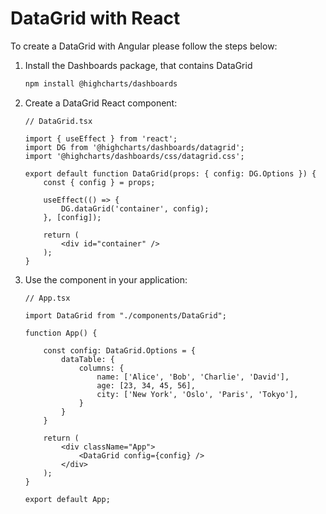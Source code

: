 DataGrid with React
===

To create a DataGrid with Angular please follow the steps below: <br>

1. Install the Dashboards package, that contains DataGrid

    ```bash
    npm install @highcharts/dashboards
    ````

3. Create a DataGrid React component:

    ```tsx
    // DataGrid.tsx

    import { useEffect } from 'react';
    import DG from '@highcharts/dashboards/datagrid';
    import '@highcharts/dashboards/css/datagrid.css';

    export default function DataGrid(props: { config: DG.Options }) {
        const { config } = props;

        useEffect(() => {
            DG.dataGrid('container', config);
        }, [config]);

        return (
            <div id="container" />
        );
    }

    ```

4. Use the component in your application:

    ```tsx
    // App.tsx

    import DataGrid from "./components/DataGrid";

    function App() {

        const config: DataGrid.Options = {
            dataTable: {
                columns: {
                    name: ['Alice', 'Bob', 'Charlie', 'David'],
                    age: [23, 34, 45, 56],
                    city: ['New York', 'Oslo', 'Paris', 'Tokyo'],
                }
            }
        }

        return (
            <div className="App">
                <DataGrid config={config} />
            </div>
        );
    }

    export default App;

    ```
